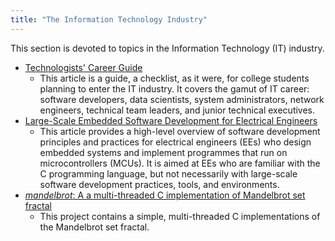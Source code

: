 ```yaml
---
title: "The Information Technology Industry"
---
```


This section is devoted to topics in the Information Technology (IT) industry.

- [Technologists' Career Guide](./CareerGuide.md)
  - This article is a guide, a checklist, as it were, for college students planning to enter the IT industry. It covers the gamut of IT career: software developers, data scientists, system administrators, network engineers, technical team leaders, and junior technical executives.
- [Large-Scale Embedded Software Development for Electrical Engineers](./EngineeringSoftwareDevelopment.md)
  - This article provides a high-level overview of software development principles and practices for electrical engineers (EEs) who design embedded systems and implement programmes that run on microcontrollers (MCUs). It is aimed at EEs who are familiar with the C programming language, but not necessarily with large-scale software development practices, tools, and environments.
- [*mandelbrot*: A a multi-threaded C implementation of Mandelbrot set fractal](https://github.com/amenzwa/mandelbrot)
  - This project contains a simple, multi-threaded C implementations of the Mandelbrot set fractal.
